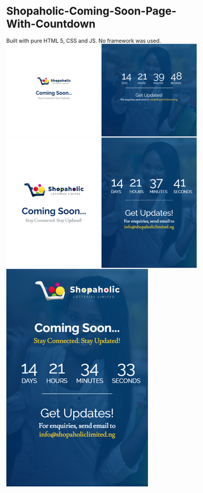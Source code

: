 # Shopaholic-Coming-Soon-Page-With-Countdown
Built with pure HTML 5, CSS and JS. No framework was used. 
<img src="images/desktop.png"/><img src="images/tablet.png"/>
<img src="images/mobile.png"/>

